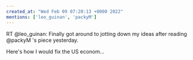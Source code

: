 ```yaml
---
created_at: "Wed Feb 09 07:20:13 +0000 2022"
mentions: ['leo_guinan', 'packyM']
---
```


RT @leo_guinan: Finally got around to jotting down my ideas after reading @packyM 's piece yesterday.

Here's how I would fix the US econom…